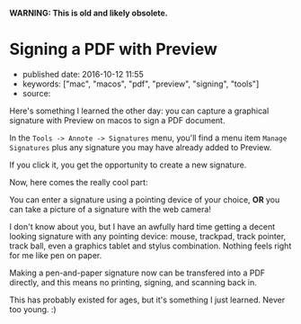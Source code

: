 **WARNING: This is old and likely obsolete.**

Signing a PDF with Preview
==========================

-   published date: 2016-10-12 11:55
-   keywords: \[\"mac\", \"macos\", \"pdf\", \"preview\", \"signing\", \"tools\"\]
-   source:

Here\'s something I learned the other day: you can capture a graphical signature with Preview on macos to sign a PDF document.

In the `Tools -> Annote -> Signatures` menu, you\'ll find a menu item `Manage Signatures` plus any signature you may have already added to Preview.

If you click it, you get the opportunity to create a new signature.

Now, here comes the really cool part:

You can enter a signature using a pointing device of your choice, **OR** you can take a picture of a signature with the web camera!

I don\'t know about you, but I have an awfully hard time getting a decent looking signature with any pointing device: mouse, trackpad, track pointer, track ball, even a graphics tablet and stylus combination. Nothing feels right for me like pen on paper.

Making a pen-and-paper signature now can be transfered into a PDF directly, and this means no printing, signing, and scanning back in.

This has probably existed for ages, but it\'s something I just learned. Never too young. :)
